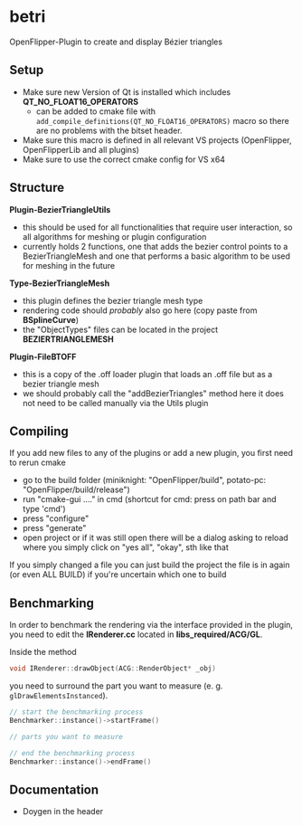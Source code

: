 # betri
OpenFlipper-Plugin to create and display Bézier triangles

## Setup

- Make sure new Version of Qt is installed which includes **QT_NO_FLOAT16_OPERATORS**
    - can be added to cmake file with `add_compile_definitions(QT_NO_FLOAT16_OPERATORS)`
macro so there are no problems with the bitset header.
- Make sure this macro is defined in all relevant VS projects (OpenFlipper, OpenFlipperLib and all plugins)
- Make sure to use the correct cmake config for VS x64

## Structure

**Plugin-BezierTriangleUtils**
- this should be used for all functionalities that require user interaction, so all algorithms
for meshing or plugin configuration
- currently holds 2 functions, one that adds the bezier control points to a BezierTriangleMesh and
one that performs a basic algorithm to be used for meshing in the future

**Type-BezierTriangleMesh**
- this plugin defines the bezier triangle mesh type
- rendering code should *probably* also go here (copy paste from **BSplineCurve**)
- the "ObjectTypes" files can be located in the project **BEZIERTRIANGLEMESH**

**Plugin-FileBTOFF**
- this is a copy of the .off loader plugin that loads an .off file but as a bezier triangle mesh
- we should probably call the "addBezierTriangles" method here it does not need to be called manually
via the Utils plugin

## Compiling

If you add new files to any of the plugins or add a new plugin, you first need to rerun cmake
- go to the build folder (miniknight: "OpenFlipper/build", potato-pc: "OpenFlipper/build/release")
- run "cmake-gui ..\.." in cmd (shortcut for cmd: press on path bar and type 'cmd')
- press "configure"
- press "generate"
- open project or if it was still open there will be a dialog asking to reload where you simply
click on "yes all", "okay", sth like that

If you simply changed a file you can just build the project the file is in again (or even ALL BUILD)
if you're uncertain which one to build

## Benchmarking

In order to benchmark the rendering via the interface provided in the plugin,
you need to edit the **IRenderer.cc** located in **libs_required/ACG/GL**.

Inside the method
```c++
void IRenderer::drawObject(ACG::RenderObject* _obj)
```

you need to surround the part you want to measure (e. g. `glDrawElementsInstanced`).

```c++
// start the benchmarking process
Benchmarker::instance()->startFrame()

// parts you want to measure

// end the benchmarking process
Benchmarker::instance()->endFrame()
```

## Documentation
- Doygen in the header
